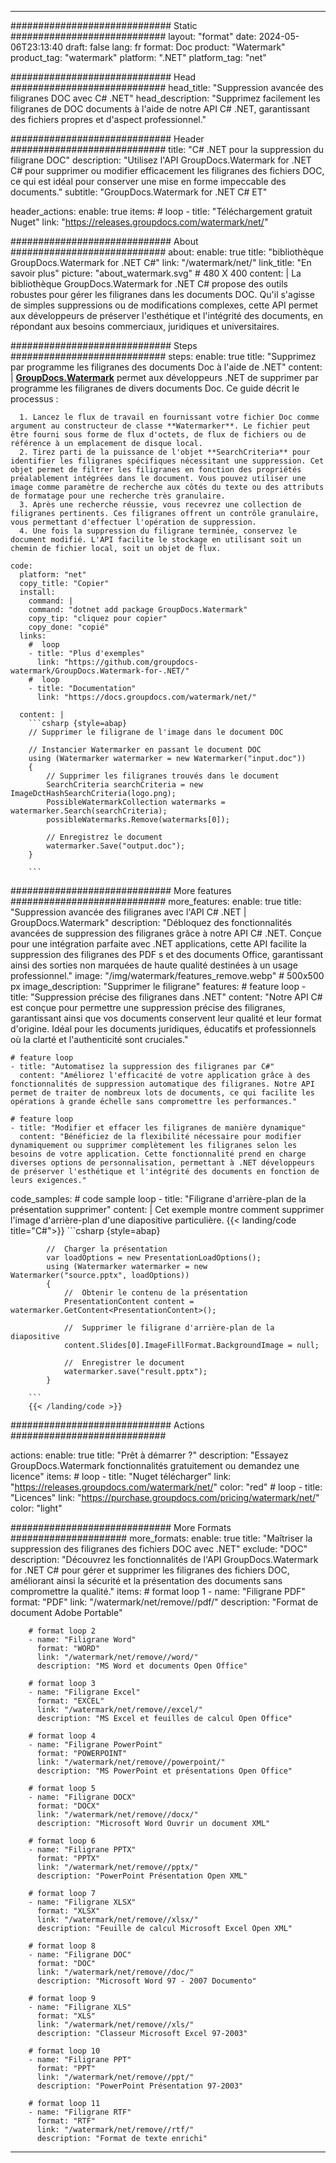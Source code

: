 
---
############################# Static ############################
layout: "format"
date:  2024-05-06T23:13:40
draft: false
lang: fr
format: Doc
product: "Watermark"
product_tag: "watermark"
platform: ".NET"
platform_tag: "net"

############################# Head ############################
head_title: "Suppression avancée des filigranes DOC avec C# .NET"
head_description: "Supprimez facilement les filigranes de DOC documents à l'aide de notre API C# .NET, garantissant des fichiers propres et d'aspect professionnel."

############################# Header ############################
title: "C# .NET pour la suppression du filigrane DOC" 
description: "Utilisez l'API GroupDocs.Watermark for .NET C# pour supprimer ou modifier efficacement les filigranes des fichiers DOC, ce qui est idéal pour conserver une mise en forme impeccable des documents."
subtitle: "GroupDocs.Watermark for .NET C# ET" 

header_actions:
  enable: true
  items:
    #  loop
    - title: "Téléchargement gratuit Nuget"
      link: "https://releases.groupdocs.com/watermark/net/"
      
############################# About ############################
about:
    enable: true
    title: "bibliothèque GroupDocs.Watermark for .NET C#"
    link: "/watermark/net/"
    link_title: "En savoir plus"
    picture: "about_watermark.svg" # 480 X 400
    content: |
       La bibliothèque GroupDocs.Watermark for .NET C# propose des outils robustes pour gérer les filigranes dans les documents DOC. Qu'il s'agisse de simples suppressions ou de modifications complexes, cette API permet aux développeurs de préserver l'esthétique et l'intégrité des documents, en répondant aux besoins commerciaux, juridiques et universitaires.

############################# Steps ############################
steps:
    enable: true
    title: "Supprimez par programme les filigranes des documents Doc à l'aide de .NET"
    content: |
      **[GroupDocs.Watermark](https://products.groupdocs.com/watermark/net/)** permet aux développeurs .NET de supprimer par programme les filigranes de divers documents Doc. Ce guide décrit le processus :
      
      1. Lancez le flux de travail en fournissant votre fichier Doc comme argument au constructeur de classe **Watermarker**. Le fichier peut être fourni sous forme de flux d'octets, de flux de fichiers ou de référence à un emplacement de disque local.
      2. Tirez parti de la puissance de l'objet **SearchCriteria** pour identifier les filigranes spécifiques nécessitant une suppression. Cet objet permet de filtrer les filigranes en fonction des propriétés préalablement intégrées dans le document. Vous pouvez utiliser une image comme paramètre de recherche aux côtés du texte ou des attributs de formatage pour une recherche très granulaire.
      3. Après une recherche réussie, vous recevrez une collection de filigranes pertinents. Ces filigranes offrent un contrôle granulaire, vous permettant d'effectuer l'opération de suppression.
      4. Une fois la suppression du filigrane terminée, conservez le document modifié. L'API facilite le stockage en utilisant soit un chemin de fichier local, soit un objet de flux.
   
    code:
      platform: "net"
      copy_title: "Copier"
      install:
        command: |
        command: "dotnet add package GroupDocs.Watermark"
        copy_tip: "cliquez pour copier"
        copy_done: "copié"
      links:
        #  loop
        - title: "Plus d'exemples"
          link: "https://github.com/groupdocs-watermark/GroupDocs.Watermark-for-.NET/"
        #  loop
        - title: "Documentation"
          link: "https://docs.groupdocs.com/watermark/net/"
          
      content: |
        ```csharp {style=abap}
        // Supprimer le filigrane de l'image dans le document DOC

        // Instancier Watermarker en passant le document DOC
        using (Watermarker watermarker = new Watermarker("input.doc"))
        {
            // Supprimer les filigranes trouvés dans le document
            SearchCriteria searchCriteria = new ImageDctHashSearchCriteria(logo.png);
            PossibleWatermarkCollection watermarks = watermarker.Search(searchCriteria);
            possibleWatermarks.Remove(watermarks[0]);

            // Enregistrez le document
            watermarker.Save("output.doc");
        }
        
        ```  

############################# More features ############################
more_features:
  enable: true
  title: "Suppression avancée des filigranes avec l'API C# .NET | GroupDocs.Watermark"
  description: "Débloquez des fonctionnalités avancées de suppression des filigranes grâce à notre API C# .NET. Conçue pour une intégration parfaite avec .NET applications, cette API facilite la suppression des filigranes des PDF s et des documents Office, garantissant ainsi des sorties non marquées de haute qualité destinées à un usage professionnel."
  image: "/img/watermark/features_remove.webp" # 500x500 px
  image_description: "Supprimer le filigrane"
  features:
    # feature loop
    - title: "Suppression précise des filigranes dans .NET"
      content: "Notre API C# est conçue pour permettre une suppression précise des filigranes, garantissant ainsi que vos documents conservent leur qualité et leur format d'origine. Idéal pour les documents juridiques, éducatifs et professionnels où la clarté et l'authenticité sont cruciales."

    # feature loop
    - title: "Automatisez la suppression des filigranes par C#"
      content: "Améliorez l'efficacité de votre application grâce à des fonctionnalités de suppression automatique des filigranes. Notre API permet de traiter de nombreux lots de documents, ce qui facilite les opérations à grande échelle sans compromettre les performances."

    # feature loop
    - title: "Modifier et effacer les filigranes de manière dynamique"
      content: "Bénéficiez de la flexibilité nécessaire pour modifier dynamiquement ou supprimer complètement les filigranes selon les besoins de votre application. Cette fonctionnalité prend en charge diverses options de personnalisation, permettant à .NET développeurs de préserver l'esthétique et l'intégrité des documents en fonction de leurs exigences."
      
  code_samples:
    # code sample loop
    - title: "Filigrane d'arrière-plan de la présentation supprimer"
      content: |
        Cet exemple montre comment supprimer l'image d'arrière-plan d'une diapositive particulière.
        {{< landing/code title="C#">}}
        ```csharp {style=abap}
        
            //  Charger la présentation
            var loadOptions = new PresentationLoadOptions();
            using (Watermarker watermarker = new Watermarker("source.pptx", loadOptions))
            {
                //  Obtenir le contenu de la présentation
                PresentationContent content = watermarker.GetContent<PresentationContent>();

                //  Supprimer le filigrane d'arrière-plan de la diapositive
                content.Slides[0].ImageFillFormat.BackgroundImage = null;

                //  Enregistrer le document
                watermarker.save("result.pptx");
            }

        ```
        {{< /landing/code >}}


############################# Actions ############################

actions:
  enable: true
  title: "Prêt à démarrer ?"
  description: "Essayez GroupDocs.Watermark fonctionnalités gratuitement ou demandez une licence"
  items:
    #  loop
    - title: "Nuget télécharger"
      link: "https://releases.groupdocs.com/watermark/net/"
      color: "red"
        #  loop
    - title: "Licences"
      link: "https://purchase.groupdocs.com/pricing/watermark/net/"
      color: "light"


############################# More Formats #####################
more_formats:
    enable: true
    title: "Maîtriser la suppression des filigranes des fichiers DOC avec .NET"
    exclude: "DOC"
    description: "Découvrez les fonctionnalités de l'API GroupDocs.Watermark for .NET C# pour gérer et supprimer les filigranes des fichiers DOC, améliorant ainsi la sécurité et la présentation des documents sans compromettre la qualité."
    items: 
        # format loop 1
        - name: "Filigrane PDF"
          format: "PDF"
          link: "/watermark/net/remove//pdf/"
          description: "Format de document Adobe Portable"

        # format loop 2
        - name: "Filigrane Word"
          format: "WORD"
          link: "/watermark/net/remove//word/"
          description: "MS Word et documents Open Office"
          
        # format loop 3
        - name: "Filigrane Excel"
          format: "EXCEL"
          link: "/watermark/net/remove//excel/"
          description: "MS Excel et feuilles de calcul Open Office"

        # format loop 4
        - name: "Filigrane PowerPoint"
          format: "POWERPOINT"
          link: "/watermark/net/remove//powerpoint/"
          description: "MS PowerPoint et présentations Open Office"

        # format loop 5
        - name: "Filigrane DOCX"
          format: "DOCX"
          link: "/watermark/net/remove//docx/"
          description: "Microsoft Word Ouvrir un document XML"
          
        # format loop 6
        - name: "Filigrane PPTX"
          format: "PPTX"
          link: "/watermark/net/remove//pptx/"
          description: "PowerPoint Présentation Open XML"
          
        # format loop 7
        - name: "Filigrane XLSX"
          format: "XLSX"
          link: "/watermark/net/remove//xlsx/"
          description: "Feuille de calcul Microsoft Excel Open XML"

        # format loop 8
        - name: "Filigrane DOC"
          format: "DOC"
          link: "/watermark/net/remove//doc/"
          description: "Microsoft Word 97 - 2007 Documento"

        # format loop 9
        - name: "Filigrane XLS"
          format: "XLS"
          link: "/watermark/net/remove//xls/"
          description: "Classeur Microsoft Excel 97-2003"

        # format loop 10
        - name: "Filigrane PPT"
          format: "PPT"
          link: "/watermark/net/remove//ppt/"
          description: "PowerPoint Présentation 97-2003"

        # format loop 11
        - name: "Filigrane RTF"
          format: "RTF"
          link: "/watermark/net/remove//rtf/"
          description: "Format de texte enrichi"

---